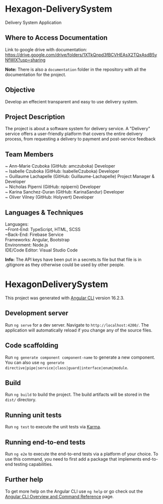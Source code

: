 # Hexagon-DeliverySystem
Delivery System Application

## Where to Access Documentation

Link to google drive with documentation: https://drive.google.com/drive/folders/1XTkQnpd3fBCVHEAsX2TQxAsdB5yNfWlX?usp=sharing

**Note:** There is also a `documentation` folder in the repository with all the documentation for the project.

## Objective

Develop an effecient transparent and easy to use delivery system.

## Project Description

The project is about a software system for delivery service. A "Delivery" service offers a user-friendly platform that covers the entire delivery process, from requesting a delivery to payment and post-service feedback

## Team Members

~ Ann-Marie Czuboka (GitHub: amczuboka) Developer <br />
~ Isabelle Czuboka (GitHub: IsabelleCzuboka) Developer <br />
~ Guillaume Lachapelle (GitHub: Guillaume-Lachapelle) Project Manager & Developer <br />
~ Nicholas Piperni (GitHub: npiperni) Developer <br />
~ Karina Sanchez-Duran (GitHub: KarinaSandur) Developer <br />
~ Oliver Vilney (GitHub: Holyvert) Developer 

## Languages & Techniques

Languages: <br />
    ~Front-End: TypeScript, HTML, SCSS <br />
    ~Back-End: Firebase Service <br />
Frameworks: Angular, Bootstrap <br />
Environment: Node.js <br />
IDE/Code Editor: Visual Studio Code <br />

**Info:** The API keys have been put in a secrets.ts file but that file is in .gitignore as they otherwise could be used by other people.

# HexagonDeliverySystem

This project was generated with [Angular CLI](https://github.com/angular/angular-cli) version 16.2.3.

## Development server

Run `ng serve` for a dev server. Navigate to `http://localhost:4200/`. The application will automatically reload if you change any of the source files.

## Code scaffolding

Run `ng generate component component-name` to generate a new component. You can also use `ng generate directive|pipe|service|class|guard|interface|enum|module`.

## Build

Run `ng build` to build the project. The build artifacts will be stored in the `dist/` directory.

## Running unit tests

Run `ng test` to execute the unit tests via [Karma](https://karma-runner.github.io).

## Running end-to-end tests

Run `ng e2e` to execute the end-to-end tests via a platform of your choice. To use this command, you need to first add a package that implements end-to-end testing capabilities.

## Further help

To get more help on the Angular CLI use `ng help` or go check out the [Angular CLI Overview and Command Reference](https://angular.io/cli) page.
